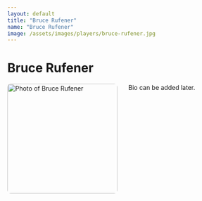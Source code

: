 ```yaml
---
layout: default
title: "Bruce Rufener"
name: "Bruce Rufener"
image: /assets/images/players/bruce-rufener.jpg
---
```


<h1>Bruce Rufener</h1>

<div class="content-card">
    <img src="{{ page.image | relative_url }}" alt="Photo of Bruce Rufener" style="width: 250px; height: auto; float: left; margin-right: 25px; margin-bottom: 10px; border-radius: 8px;">
    <p>Bio can be added later.</p>
    <div style="clear: both;"></div>
</div>
